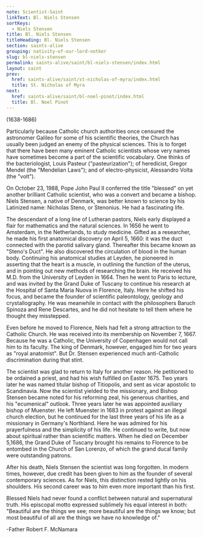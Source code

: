 ```yaml
---
note: Scientist-Saint
linkText: Bl. Niels Stensen
sortKeys:
  - Niels Stensen
title: Bl. Niels Stensen
titleHeading: Bl. Niels Stensen
section: saints-alive
grouping: nativity-of-our-lord-notker
slug: bl-niels-stensen
permalink: saints-alive/saint/bl-niels-stensen/index.html
layout: saint
prev:
  href: saints-alive/saint/st-nicholas-of-myra/index.html
  title: St. Nicholas of Myra
next:
  href: saints-alive/saint/bl-noel-pinot/index.html
  title: Bl. Noel Pinot
---
```

(1638-1686)

Particularly because Catholic church authorities once censured the astronomer Galileo for some of his scientific theories, the Church has usually been judged an enemy of the physical sciences. This is to forget that there have been many eminent Catholic scientists whose very names have sometimes become a part of the scientific vocabulary. One thinks of the bacteriologist, Louis Pasteur ("pasteurization"); of heredicist, Gregor Mendel (the "Mendelian Laws"); and of electro-physicist, Alessandro Volta (the "volt").

On October 23, 1988, Pope John Paul II conferred the title "blessed" on yet another brilliant Catholic scientist, who was a convert and became a bishop. Niels Stensen, a native of Denmark, was better known to science by his Latinized name: Nicholas Steno, or Stenonius. He had a fascinating life.

The descendant of a long line of Lutheran pastors, Niels early displayed a flair for mathematics and the natural sciences. In 1656 he went to Amsterdam, in the Netherlands, to study medicine. Gifted as a researcher, he made his first anatomical discovery on April 5, 1660: it was the duct connected with the parotid salivary gland. Thereafter this became known as "Steno's Duct". He also discovered the circulation of blood in the human body. Continuing his anatomical studies at Leyden, he pioneered in asserting that the heart is a muscle, in outlining the function of the uterus, and in pointing out new methods of researching the brain. He received his M.D. from the University of Leyden in 1664. Then he went to Paris to lecture, and was invited by the Grand Duke of Tuscany to continue his research at the Hospital of Santa Maria Nuova in Florence, Italy. Here he shifted his focus, and became the founder of scientific paleontology, geology and crystallography. He was meanwhile in contact with the philosophers Baruch Spinoza and Rene Descartes, and he did not hesitate to tell them where he thought they misstepped.

Even before he moved to Florence, Niels had felt a strong attraction to the Catholic Church. He was received into its membership on November 7, 1667. Because he was a Catholic, the University of Copenhagen would not call him to its faculty. The king of Denmark, however, engaged him for two years as "royal anatomist". But Dr. Stensen experienced much anti-Catholic discrimination during that stint.

The scientist was glad to return to Italy for another reason. He petitioned to be ordained a priest, and had his wish fulfilled on Easter 1675. Two years later he was named titular bishop of Titiopolis, and sent as vicar apostolic to Scandinavia. Now the scientist yielded to the missionary, and Bishop Stensen became noted for his reforming zeal, his generous charities, and his "ecumenical" outlook. Three years later he was appointed auxiliary bishop of Muenster. He left Muenster in 1683 in protest against an illegal church election, but he continued for the last three years of his life as a missionary in Germany's Northland. Here he was admired for his prayerfulness and the simplicity of his life. He continued to write, but now about spiritual rather than scientific matters. When he died on December 5,1686, the Grand Duke of Tuscany brought his remains to Florence to be entombed in the Church of San Lorenzo, of which the grand ducal family were outstanding patrons.

After his death, Niels Stensen the scientist was long forgotten. In modern times, however, due credit has been given to him as the founder of several contemporary sciences. As for Niels, this distinction rested lightly on his shoulders. His second career was to him even more important than his first.

Blessed Niels had never found a conflict between natural and supernatural truth. His episcopal motto expressed sublimely his equal interest in both: "Beautiful are the things we see; more beautiful are the things we know; but most beautiful of all are the things we have no knowledge of."

\-Father Robert F. McNamara